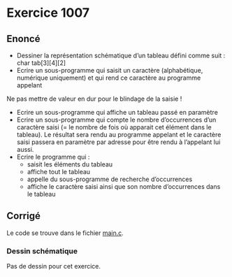 # Exercice 1007

## Enoncé

- Dessiner la représentation schématique d’un tableau défini comme suit : char tab[3][4][2]
- Ecrire un sous-programme qui saisit un caractère (alphabétique, numérique uniquement) et qui rend ce caractère au programme appelant

Ne pas mettre de valeur en dur pour le blindage de la saisie !

- Ecrire un sous-programme qui affiche un tableau passé en paramètre
- Ecrire un sous-programme qui compte le nombre d’occurrences d’un caractère saisi (= le nombre de fois où apparait cet élément dans le tableau). Le résultat sera rendu au programme appelant et le caractère saisi passera en paramètre par adresse pour être rendu à l’appelant lui aussi.
- Ecrire le programme qui :
    - saisit les éléments du tableau
    - affiche tout le tableau
    - appelle du sous-programme de recherche d’occurrences
    - affiche le caractère saisi ainsi que son nombre d’occurrences dans le tableau

## Corrigé

Le code se trouve dans le fichier [main.c](../code/main.c).

### Dessin schématique

Pas de dessin pour cet exercice.
